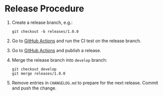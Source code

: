# Release Procedure


1. Create a release branch, e.g.:
    ```
    git checkout -b releases/1.0.0
    ```

1. Go to [GitHub Actions](https://github.com/Teradata/nodejs-driver/actions/workflows/ci-integration-tests.yml) and run the CI test on the release branch.

1. Go to [GitHub Actions](https://github.com/Teradata/nodejs-driver/actions/workflows/cd-release.yml) and publish a release.

1. Merge the release branch into `develop` branch:
    ```
    git checkout develop
    git merge releases/1.0.0
    ```

1. Remove entries in `CHANGELOG.md` to prepare for the next release. Commit and push the change.
